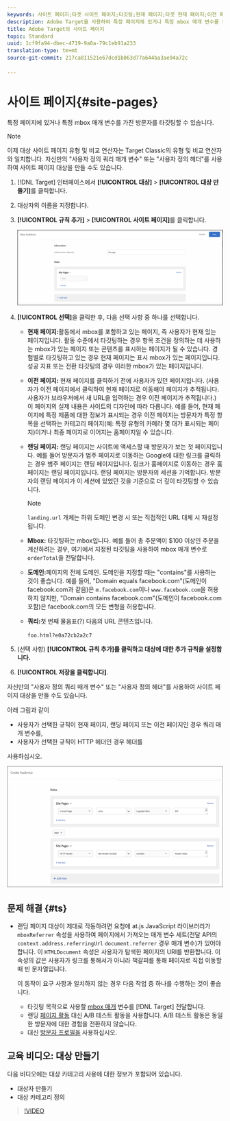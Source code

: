 ```yaml
---
keywords: 사이트 페이지;타겟 사이트 페이지;타깃팅;현재 페이지;타겟 현재 페이지;이전 페이지;타겟 이전 페이지;랜딩 페이지;타겟 랜딩 페이지;mbox;타겟 mbox
description: Adobe Target을 사용하여 특정 페이지에 있거나 특정 mbox 매개 변수를 갖는 방문자를 타깃팅할 수 있습니다.
title: Adobe Target의 사이트 페이지
topic: Standard
uuid: 1cf9fa94-dbec-4719-9a0a-79c1eb91a233
translation-type: tm+mt
source-git-commit: 217ca811521e67dcd1b063d77a644ba3ae94a72c

---
```



# 사이트 페이지{#site-pages}

특정 페이지에 있거나 특정 mbox 매개 변수를 가진 방문자를 타깃팅할 수 있습니다.

>[!NOTE]
>
>이제 대상 사이트 페이지 유형 및 비교 연산자는 Target Classic의 유형 및 비교 연산자와 일치합니다. 자신만의 "사용자 정의 쿼리 매개 변수" 또는 "사용자 정의 헤더"를 사용하여 사이트 페이지 대상을 만들 수도 있습니다.

1. [!DNL Target] 인터페이스에서 **[!UICONTROL 대상]** &gt; **[!UICONTROL 대상 만들기]**&#x200B;를 클릭합니다.
1. 대상자의 이름을 지정합니다.
1. **[!UICONTROL 규칙 추가]** &gt; **[!UICONTROL 사이트 페이지]**&#x200B;를 클릭합니다.

   ![사이트 페이지 대상](assets/target_site_pages.png)

1. **[!UICONTROL 선택]**&#x200B;을 클릭한 후, 다음 선택 사항 중 하나를 선택합니다.

   * **현재 페이지:**&#x200B;활동에서 mbox를 포함하고 있는 페이지, 즉 사용자가 현재 있는 페이지입니다. 활동 수준에서 타깃팅하는 경우 항목 조건을 정의하는 데 사용하는 mbox가 있는 페이지 또는 콘텐츠를 표시하는 페이지가 될 수 있습니다. 경험별로 타깃팅하고 있는 경우 현재 페이지는 표시 mbox가 있는 페이지입니다. 성공 지표 또는 전환 타깃팅의 경우 이러한 mbox가 있는 페이지입니다.
   * **이전 페이지:** 현재 페이지를 클릭하기 전에 사용자가 있던 페이지입니다. (사용자가 이전 페이지에서 클릭하여 현재 페이지로 이동해야 페이지가 추적됩니다. 사용자가 브라우저에서 새 URL을 입력하는 경우 이전 페이지가 추적됩니다.) 이 페이지의 실제 내용은 사이트의 디자인에 따라 다릅니다. 예를 들어, 현재 페이지에 특정 제품에 대한 정보가 표시되는 경우 이전 페이지는 방문자가 특정 항목을 선택하는 카테고리 페이지(예: 특정 유형의 카메라 몇 대가 표시되는 페이지)이거나 최종 페이지로 이어지는 홈페이지일 수 있습니다.
   * **랜딩 페이지:** 랜딩 페이지는 사이트에 액세스할 때 방문자가 보는 첫 페이지입니다. 예를 들어 방문자가 범주 페이지로 이동하는 Google에 대한 링크를 클릭하는 경우 범주 페이지는 랜딩 페이지입니다. 링크가 홈페이지로 이동하는 경우 홈페이지는 랜딩 페이지입니다. 랜딩 페이지는 방문자의 세션을 기억합니다. 방문자의 랜딩 페이지가 이 세션에 있었던 것을 기준으로 더 깊이 타깃팅할 수 있습니다.

      >[!NOTE]
      >
      >`landing.url` 개체는 하위 도메인 변경 시 또는 직접적인 URL 대체 시 재설정됩니다.

   * **Mbox:** 타깃팅하는 mbox입니다. 예를 들어 총 주문액이 $100 이상인 주문을 계산하려는 경우, 여기에서 지정된 타깃팅을 사용하여 mbox 매개 변수로 `orderTotal`을 전달합니다.
   * **도메인:**&#x200B;페이지의 전체 도메인. 도메인을 지정할 때는 "contains"를 사용하는 것이 좋습니다. 예를 들어, "Domain equals facebook.com"(도메인이 facebook.com과 같음)은 `m.facebook.com`이나 `www.facebook.com`을 허용하지 않지만, "Domain contains facebook.com"(도메인이 facebook.com 포함)은 facebook.com의 모든 변형을 허용합니다.
   * **쿼리:**&#x200B;첫 번째 물음표(?) 다음의 URL 콘텐츠입니다. 

      `foo.html?e0a72cb2a2c7`

1. (선택 사항) **[!UICONTROL 규칙 추가]를 클릭하고 대상에 대한 추가 규칙을 설정합니다.**
1. **[!UICONTROL 저장을 클릭합니다]**.

자신만의 "사용자 정의 쿼리 매개 변수" 또는 "사용자 정의 헤더"를 사용하여 사이트 페이지 대상을 만들 수도 있습니다.

아래 그림과 같이

* 사용자가 선택한 규칙이 현재 페이지, 랜딩 페이지 또는 이전 페이지인 경우 쿼리 매개 변수를,
* 사용자가 선택한 규칙이 HTTP 헤더인 경우 헤더를

사용하십시오.

![](assets/site_pages.png)

## 문제 해결 {#ts}

* 랜딩 페이지 대상이 제대로 작동하려면 요청에 at.js JavaScript 라이브러리가 `mboxReferrer` 속성을 사용하여 페이지에서 가져오는 매개 변수 세트(전달 API의 `context.address.referringUrl` `document.referrer` 경우 매개 변수)가 있어야 합니다. 이 `HTMLDocument` 속성은 사용자가 탐색한 페이지의 URI를 반환합니다. 이 속성의 값은 사용자가 링크를 통해서가 아니라 책갈피를 통해 페이지로 직접 이동할 때 빈 문자열입니다.

   이 동작이 요구 사항과 일치하지 않는 경우 다음 작업 중 하나를 수행하는 것이 좋습니다.

   * 타깃팅 목적으로 사용할 [mbox 매개](/help/c-implementing-target/c-implementing-target-for-client-side-web/t-mbox-download/c-understanding-global-mbox/pass-parameters-to-global-mbox.md) 변수를 [!DNL Target] 전달합니다.
   * 랜딩 [페이지 활동](/help/c-activities/t-test-ab/test-ab.md) 대신 A/B 테스트 활동을 사용합니다. A/B 테스트 활동은 동일한 방문자에 대한 경험을 전환하지 않습니다.
   * 대신 [방문자 프로필을](/help/c-target/c-audiences/c-target-rules/visitor-profile.md) 사용하십시오.

## 교육 비디오: 대상 만들기

다음 비디오에는 대상 카테고리 사용에 대한 정보가 포함되어 있습니다.

* 대상자 만들기
* 대상 카테고리 정의

>[!VIDEO](https://video.tv.adobe.com/v/17392?captions=kor)
